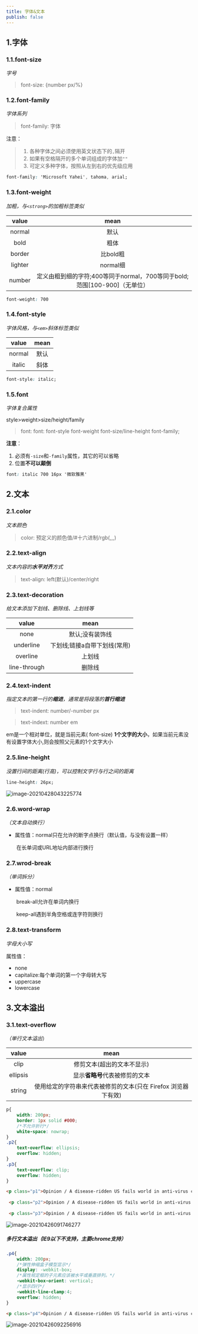 ```yaml
---
title: 字体&文本
publish: false
---
```


## 1.字体

### 1.1.font-size

*字号*

>font-size: {number px/%}

### 1.2.font-family

*字体系列*

>font-family: 字体

注意：

>1. 各种字体之间必须使用英文状态下的`,`隔开
>2. 如果有空格隔开的多个单词组成的字体加`""`
>3. 可定义多种字体，按照从左到右的优先级应用

```css
font-family: 'Microsoft Yahei', tahoma, arial;
```



### 1.3.font-weight

*加粗，与`<strong>`的加粗标签类似*

|  value  |                             mean                             |
| :-----: | :----------------------------------------------------------: |
| normal  |                             默认                             |
|  bold   |                             粗体                             |
| border  |                           比bold粗                           |
| lighter |                           normal细                           |
| number  | 定义由粗到细的字符;400等同于normal，700等同于bold;范围[100-900]（无单位） |

```css
font-weight: 700
```



### 1.4.font-style

*字体风格，与`<em>`斜体标签类似*

| value  | mean |
| :----: | :--: |
| normal | 默认 |
| italic | 斜体 |

```css
font-style: italic;
```



### 1.5.font

*字体复合属性*

style>weight>size/height/family

>font: font: font-style font-weight font-size/line-height font-family;

**注意**：

1. 必须有`-size`和`-family`属性，其它的可以省略
2. 位置**不可以颠倒**

```css
font: italic 700 16px '微软雅黑'
```





## 2.文本

### 2.1.color

*文本颜色*

>color: 预定义的颜色值/#十六进制/rgb(,,,)



### 2.2.text-align

*文本内容的**水平对齐**方式*

>text-align: left(默认)/center/right



### 2.3.text-decoration

*给文本添加下划线、删除线、上划线等*

|    value     |             mean             |
| :----------: | :--------------------------: |
|     none     |       默认;没有装饰线        |
|  underline   | 下划线;链接a自带下划线(常用) |
|   overline   |            上划线            |
| line-through |            删除线            |



### 2.4.text-indent

*指定文本的第一行的**缩进**，通常是将段落的**首行缩进***

>text-indent: number/-number px

>text-indext: number em

em是一个相对单位，就是当前元素( font-size) **1个文字的大小**，如果当前元素没有设置字体大小,则会按照父元素的1个文字大小



### 2.5.line-height

*没置行间的距离(行高)，可以控制文字行与行之间的距离*

```css
line-height: 26px;
```

![image-20210428043225774](https://gitee.com/bad_morty/cblog-images/raw/master/img/image-20210428043225774.png)



### 2.6.word-wrap

*（文本自动换行）*

* 属性值：normal只在允许的断字点换行（默认值，与没有设置一样）

  ​				在长单词或URL地址内部进行换行

### 2.7.wrod-break

*（单词拆分）*

* 属性值：normal

  ​				break-all允许在单词内换行

  ​			 	keep-all遇到半角空格或连字符则换行


### 2.8.text-transform

*字母大小写*

属性值：

* none
* capitalize:每个单词的第一个字母转大写
* uppercase
* lowercase



## 3.文本溢出

### 3.1.text-overflow

*（单行文本溢出*）

|  value   |                             mean                             |
| :------: | :----------------------------------------------------------: |
|   clip   |                  修剪文本(超出的文本不显示)                  |
| ellipsis |                显示**省略号**代表被修剪的文本                |
|  string  | 使用给定的字符串来代表被修剪的文本(只在 Firefox 浏览器下有效) |

```css
p{
    width: 200px;
    border: 1px solid #000;
    /*不允许折行*/
    white-space: nowrap;     
}
.p2{
    text-overflow: ellipsis;
    overflow: hidden;
}
.p3{
    text-overflow: clip;
    overflow: hidden;
}
```

```html
<p class="p1">Opinion / A disease-ridden US fails world in anti-virus cooperation Market </p>
 
 <p class="p2">Opinion / A disease-ridden US fails world in anti-virus cooperation Market </p>
 
 <p class="p3">Opinion / A disease-ridden US fails world in anti-virus cooperation Market </p>
```

![image-20210426091746277](https://gitee.com/bad_morty/cblog-images/raw/master/img/image-20210426091746277.png)

##### 多行文本溢出（IE9以下不支持，主要chrome支持）

```css
.p4{
    width: 200px;
    /*弹性伸缩盒子模型显示*/
    display: -webkit-box;
    /*属性规定框的子元素应该被水平或垂直排列。*/
    -webkit-box-orient: vertical;	
    /*显示四行*/
    -webkit-line-clamp:4;			
    overflow: hidden;
}
```

```html
<p class="p4">Opinion / A disease-ridden US fails world in anti-virus cooperation Market / China OKs three ChiNext IPOs COVID-19 / China reports 13 cases, all imported Diplomacy </p>
```

![image-20210426092256916](https://gitee.com/bad_morty/cblog-images/raw/master/img/image-20210426092256916.png)

